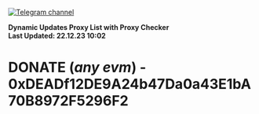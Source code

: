 [![Telegram channel](https://img.shields.io/endpoint?url=https://runkit.io/damiankrawczyk/telegram-badge/branches/master?url=https://t.me/n4z4v0d)](https://t.me/n4z4v0d) 

**Dynamic Updates Proxy List with Proxy Checker**  
**Last Updated: 22.12.23 10:02**

# DONATE (_any evm_) - 0xDEADf12DE9A24b47Da0a43E1bA70B8972F5296F2
